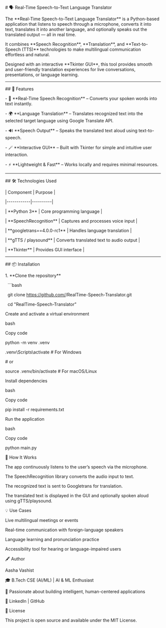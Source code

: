\# 🗣️ Real-Time Speech-to-Text Language Translator



The \*\*Real-Time Speech-to-Text Language Translator\*\* is a Python-based application that listens to speech through a microphone, converts it into text, translates it into another language, and optionally speaks out the translated output — all in real time.  



It combines \*\*Speech Recognition\*\*, \*\*Translation\*\*, and \*\*Text-to-Speech (TTS)\*\* technologies to make multilingual communication effortless and natural.  

Designed with an interactive \*\*Tkinter GUI\*\*, this tool provides smooth and user-friendly translation experiences for live conversations, presentations, or language learning.



---



\## 🚀 Features



\- 🎤 \*\*Real-Time Speech Recognition\*\* – Converts your spoken words into text instantly.  

\- 🌍 \*\*Language Translation\*\* – Translates recognized text into the selected target language using Google Translate API.  

\- 🔊 \*\*Speech Output\*\* – Speaks the translated text aloud using text-to-speech.  

\- 🪄 \*\*Interactive GUI\*\* – Built with Tkinter for simple and intuitive user interaction.  

\- ⚡ \*\*Lightweight \& Fast\*\* – Works locally and requires minimal resources.  



---



\## 🛠️ Technologies Used



| Component | Purpose |

|------------|----------|

| \*\*Python 3\*\* | Core programming language |

| \*\*SpeechRecognition\*\* | Captures and processes voice input |

| \*\*googletrans==4.0.0-rc1\*\* | Handles language translation |

| \*\*gTTS / playsound\*\* | Converts translated text to audio output |

| \*\*Tkinter\*\* | Provides GUI interface |



---



\## 📦 Installation



1\. \*\*Clone the repository\*\*

&nbsp;  ```bash

&nbsp;  git clone https://github.com/<your-username>/RealTime-Speech-Translator.git

&nbsp;  cd "RealTime-Speech-Translator"

Create and activate a virtual environment



bash

Copy code

python -m venv .venv

.venv\\Scripts\\activate   # For Windows

\# or

source .venv/bin/activate  # For macOS/Linux

Install dependencies



bash

Copy code

pip install -r requirements.txt

Run the application



bash

Copy code

python main.py

🧠 How It Works

The app continuously listens to the user’s speech via the microphone.



The SpeechRecognition library converts the audio input to text.



The recognized text is sent to Googletrans for translation.



The translated text is displayed in the GUI and optionally spoken aloud using gTTS/playsound.



💡 Use Cases

Live multilingual meetings or events



Real-time communication with foreign-language speakers



Language learning and pronunciation practice



Accessibility tool for hearing or language-impaired users



🖋️ Author

Aasha Vashist

🎓 B.Tech CSE (AI/ML) | AI \& ML Enthusiast

💬 Passionate about building intelligent, human-centered applications

🔗 LinkedIn | GitHub



🪪 License

This project is open source and available under the MIT License.

